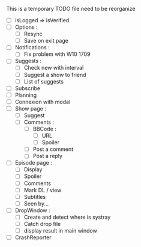 This is a temporary TODO file need to be reorganize

- [ ] isLogged => isVerified
- [ ] Options :
  - [ ] Resync
  - [ ] Save on exit page
- [ ] Notifications :
  - [ ] Fix problem with W10 1709
- [ ] Suggests :
  - [ ] Check new with interval
  - [ ] Suggest a show to friend
  - [ ] List of suggests
- [ ] Subscribe
- [ ] Planning
- [ ] Connexion with modal
- [ ] Show page :
  - [ ] Suggest
  - [ ] Comments :
    - [ ] BBCode :
      - [ ] URL
      - [ ] Spoiler
    - [ ] Post a comment
    - [ ] Post a reply
- [ ] Episode page :
  - [ ] Display
  - [ ] Spoiler
  - [ ] Comments
  - [ ] Mark DL / view
  - [ ] Subtitles
  - [ ] Seen by...
- [ ] DropWindow :
  - [ ] Create and detect where is systray
  - [ ] Catch drop file
  - [ ] display result in main window
- [ ] CrashReporter
